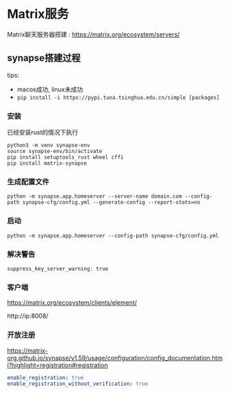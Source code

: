 Matrix服务
=========

Matrix聊天服务器搭建 : https://matrix.org/ecosystem/servers/

## synapse搭建过程

tips:
- macos成功, linux未成功
- `pip install -i https://pypi.tuna.tsinghua.edu.cn/simple [packages]`

### 安装

已经安装rust的情况下执行

```shell
python3 -m venv synapse-env
source synapse-env/bin/activate
pip install setuptools_rust wheel cffi
pip install matrix-synapse
```

### 生成配置文件

```shell
python -m synapse.app.homeserver --server-name domain.com --config-path synapse-cfg/config.yml --generate-config --report-stats=no
```

### 启动

```shell
python -m synapse.app.homeserver --config-path synapse-cfg/config.yml
```

### 解决警告

```shell
suppress_key_server_warning: true
```

### 客户端

https://matrix.org/ecosystem/clients/element/

http://ip:8008/

### 开放注册

https://matrix-org.github.io/synapse/v1.59/usage/configuration/config_documentation.html?highlight=registration#registration

```yaml
enable_registration: true
enable_registration_without_verification: true
```

